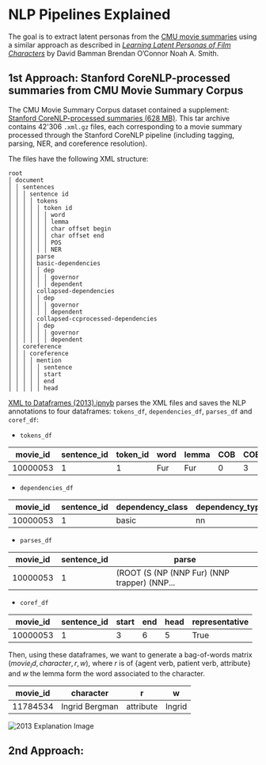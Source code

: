 # NLP Pipelines Explained

The goal is to extract latent personas from the [CMU movie summaries](https://www.cs.cmu.edu/~ark/personas/#:~:text=Dataset%20%5B46%20M%5D%20and%20readme%3A%2042%2C306%20movie%20plot%20summaries) using a similar approach as described in [*Learning Latent Personas of Film Characters*](https://www.cs.cmu.edu/~dbamman/pubs/pdf/bamman+oconnor+smith.acl13.pdf) by David Bamman Brendan O’Connor Noah A. Smith. 


## 1st Approach: Stanford CoreNLP-processed summaries from CMU Movie Summary Corpus

The CMU Movie Summary Corpus dataset contained a supplement: [Stanford CoreNLP-processed summaries (628 MB)](https://www.cs.cmu.edu/~ark/personas/#:~:text=Supplement%3A%20Stanford%20CoreNLP%2Dprocessed%20summaries%20%5B628%20M%5D). This tar archive contains 42'306 `.xml.gz` files, each corresponding to a movie summary processed through the Stanford CoreNLP pipeline (including tagging, parsing, NER, and coreference resolution).

The files have the following XML structure:
```
root
│ document
│ │ sentences
│ │ │ sentence id
│ │ │ │ tokens
│ │ │ │ │ token id
│ │ │ │ │ │ word
│ │ │ │ │ │ lemma
│ │ │ │ │ │ char offset begin
│ │ │ │ │ │ char offset end
│ │ │ │ │ │ POS
│ │ │ │ │ │ NER
│ │ │ │ parse
│ │ │ │ basic-dependencies
│ │ │ │ │ dep
│ │ │ │ │ │ governor
│ │ │ │ │ │ dependent
│ │ │ │ collapsed-dependencies
│ │ │ │ │ dep
│ │ │ │ │ │ governor
│ │ │ │ │ │ dependent
│ │ │ │ collapsed-ccprocessed-dependencies
│ │ │ │ │ dep
│ │ │ │ │ │ governor
│ │ │ │ │ │ dependent
│ │ coreference
│ │ │ coreference
│ │ │ │ mention
│ │ │ │ │ sentence
│ │ │ │ │ start
│ │ │ │ │ end
│ │ │ │ │ head
```

[XML to Dataframes (2013).ipnyb](https://github.com/epfl-ada/ada-2023-project-crunchychicken/blob/main/pipelines/XML%20to%20Dataframes%20(2013).ipynb) parses the XML files and saves the NLP annotations to four dataframes: `tokens_df`, `dependencies_df`, `parses_df` and `coref_df`:

- `tokens_df`

| movie_id | sentence_id | token_id | word | lemma | COB | COE | POS | NER |
|----------|-------------|----------|------|-------|-----|-----|-----|-----|
| 10000053 | 1           | 1        | Fur  | Fur   | 0   | 3   | NNP | O   |

- `dependencies_df`

| movie_id | sentence_id | dependency_class | dependency_type | governor_id | governor_word | dependent_id | dependent_word |
|----------|-------------|------------------|-----------------|-------------|---------------|--------------|----------------|
| 10000053 | 1           | basic            | nn              | 6           | te            | 1            | Fur            |


- `parses_df`

| movie_id | sentence_id | parse                                         |
|----------|-------------|-----------------------------------------------|
| 10000053 | 1           | (ROOT (S (NP (NNP Fur) (NNP trapper) (NNP...  |


- `coref_df`

| movie_id | sentence_id | start | end | head | representative |
|----------|-------------|-------|-----|------|----------------|
| 10000053 | 1           | 3     | 6   | 5    | True           |

Then, using these dataframes, we want to generate a bag-of-words matrix $(movie_id, character, r, w)$, where $r$ is of $\{$agent verb, patient verb, attribute$\}$ and $w$ the lemma form the word associated to the character.

| movie_id | character | r | w | 
|----------|-----------|---|---|
| 11784534 | Ingrid Bergman | attribute | Ingrid |


![2013 Explanation Image](https://i.postimg.cc/5yZsSVFd/image-2023-12-12-213128256.png)

## 2nd Approach: 
